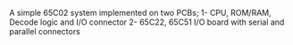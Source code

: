 A simple 65C02 system implemented on two PCBs;
1- CPU, ROM/RAM, Decode logic and I/O connector
2- 65C22, 65C51 I/O board with serial and parallel connectors
